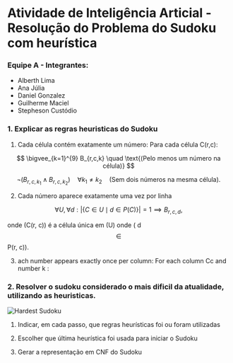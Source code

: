 # Atividade de Inteligência Articial - Resolução do Problema do Sudoku com heurística

### Equipe A - Integrantes:
 - Alberth Lima
 - Ana Júlia
 - Daniel Gonzalez
 - Guilherme Maciel
 - Stepheson Custódio

### 1. Explicar as regras heuristicas do Sudoku
  1. Cada célula contém exatamente um número: Para cada célula  C(r,c):
     
   $$
   \bigvee_{k=1}^{9} B_{r,c,k} \quad \text{(Pelo menos um número na célula)}
   $$

   $$
   \neg (B_{r,c,k_1} \land B_{r,c,k_2}) \quad \forall k_1 \neq k_2 \quad \text{(Sem dois números na mesma célula).}
   $$


  2. Cada número aparece exatamente uma vez por linha

  $$
  \forall U, \forall d: \left| \{ C \in U \mid d \in P(C) \} \right| = 1 \implies B_{r,c,d},
  $$ 
  
  onde \(C(r, c)\) é a célula única em \(U\) onde \( d $$\in$$ P(r, c)\).

  3. ach number appears exactly once per column: For each column  Cc  and number  k :

### 2. Resolver o sudoku considerado o mais dificil da atualidade, utilizando as heuristicas.
![Hardest Sudoku](https://a57.foxnews.com/static.foxnews.com/foxnews.com/content/uploads/2018/09/720/405/Worlds-hardest-sudoku.jpg?ve=1&tl=1)

1. Indicar, em cada passo, que regras heurísticas foi ou foram utilizadas

2. Escolher que última heurística foi usada para iniciar o Sudoku

3. Gerar a representação em CNF do Sudoku

